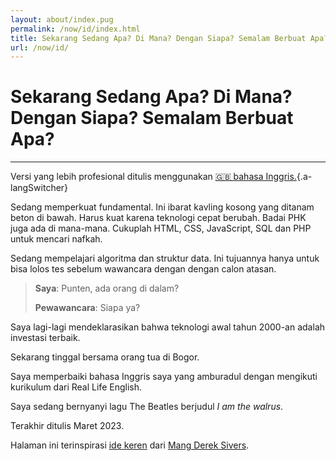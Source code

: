 ```yaml
---
layout: about/index.pug
permalink: /now/id/index.html
title: Sekarang Sedang Apa? Di Mana? Dengan Siapa? Semalam Berbuat Apa?
url: /now/id/
---
```


# Sekarang Sedang Apa? Di Mana? Dengan Siapa? Semalam Berbuat Apa?
-----------------------------------------------------------------

Versi yang lebih profesional ditulis menggunakan [🇬🇧 bahasa Inggris.](/now/){.a-langSwitcher}

Sedang memperkuat fundamental. Ini ibarat kavling kosong yang ditanam beton di bawah. Harus kuat karena teknologi cepat berubah. Badai PHK juga ada di mana-mana. Cukuplah HTML, CSS, JavaScript, SQL dan PHP untuk mencari nafkah.

Sedang mempelajari algoritma dan struktur data. Ini tujuannya hanya untuk bisa lolos tes sebelum wawancara dengan dengan calon atasan.

>**Saya**: Punten, ada orang di dalam?
>
>**Pewawancara**: Siapa ya?

Saya lagi-lagi mendeklarasikan bahwa teknologi awal tahun 2000-an adalah investasi terbaik.

Sekarang tinggal bersama orang tua di Bogor.

Saya memperbaiki bahasa Inggris saya yang amburadul dengan mengikuti kurikulum dari Real Life English.

Saya sedang bernyanyi lagu The Beatles berjudul *I am the walrus*.

Terakhir ditulis Maret 2023.

Halaman ini terinspirasi [ide keren](https://sive.rs/now/) dari [Mang Derek Sivers](https://sive.rs).
